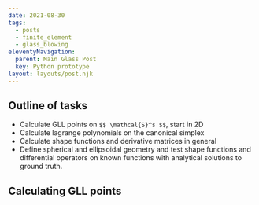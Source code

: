 ```yaml
---
date: 2021-08-30
tags:
  - posts
  - finite_element
  - glass_blowing
eleventyNavigation:
  parent: Main Glass Post
  key: Python prototype
layout: layouts/post.njk
---
```


## Outline of tasks

* Calculate GLL points on `$$ \mathcal{S}^s $$`, start in 2D 
* Calculate lagrange polynomials on the canonical simplex
* Calculate shape functions and derivative matrices in general
* Define spherical and ellipsoidal geometry and test shape functions and differential operators on known functions 
with analytical solutions to ground truth.

## Calculating GLL points

```


```